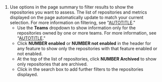 1. Use options in the page summary to filter results to show the repositories you want to assess. The list of repositories and metrics displayed on the page automatically update to match your current selection. For more information on filtering, see "[AUTOTITLE](/code-security/security-overview/filtering-alerts-in-security-overview)."
    * Use the **Teams** dropdown to show information only for the repositories owned by one or more teams. For more information, see "[AUTOTITLE](/organizations/managing-user-access-to-your-organizations-repositories/managing-team-access-to-an-organization-repository)."
    * Click **NUMBER enabled** or **NUMBER not enabled** in the header for any feature to show only the repositories with that feature enabled or not enabled.
    * At the top of the list of repositories, click **NUMBER Archived** to show only repositories that are archived.
    * Click in the search box to add further filters to the repositories displayed.
